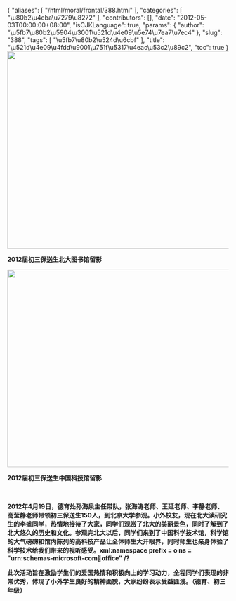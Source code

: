 {
    "aliases": [
        "/html/moral/frontal/388.html"
    ],
    "categories": [
        "\u80b2\u4eba\u7279\u8272"
    ],
    "contributors": [],
    "date": "2012-05-03T00:00:00+08:00",
    "isCJKLanguage": true,
    "params": {
        "author": "\u5fb7\u80b2\u5904\u3001\u521d\u4e09\u5e74\u7ea7\u7ec4"
    },
    "slug": "388",
    "tags": [
        "\u5fb7\u80b2\u524d\u6cbf"
    ],
    "title": "\u521d\u4e09\u4fdd\u9001\u751f\u5317\u4eac\u53c2\u89c2",
    "toc": true
}
**<img
    src="https://cdn.tfls.online/mirror/full/c3d7f331441700813acf5e7e1f479f323ac909a5.jpg"
    style="display:block;margin-left:auto;margin-right:auto;"
    decoding="async"
    fetchpriority="auto"
    loading="lazy"
    height="450"
    width="600"
/>**

**2012届初三保送生北大图书馆留影**

**<img
    src="https://cdn.tfls.online/mirror/full/5a1d6f860e09b5271d705b1d3a994f6a0aa561ee.jpg"
    style="display:block;margin-left:auto;margin-right:auto;"
    decoding="async"
    fetchpriority="auto"
    loading="lazy"
    height="450"
    width="600"
/>**

**2012届初三保送生中国科技馆留影**

 

**2012年4月19日，德育处孙海泉主任带队，张海涛老师、王延老师、李静老师、高莹静老师带领初三保送生150人，到北京大学参观。小外校友，现在北大读研究生的李盛同学，热情地接待了大家，同学们观赏了北大的美丽景色，同时了解到了北大悠久的历史和文化。参观完北大以后，同学们来到了中国科学技术馆，科学馆的大气磅礴和馆内陈列的高科技产品让全体师生大开眼界，同时师生也亲身体验了科学技术给我们带来的视听感受。xml:namespace prefix = o ns = "urn:schemas-microsoft-com:office:office" /?**

**此次活动旨在激励学生们的爱国热情和积极向上的学习动力，全程同学们表现的非常优秀，体现了小外学生良好的精神面貌，大家纷纷表示受益匪浅。（德育、初三年级）**

